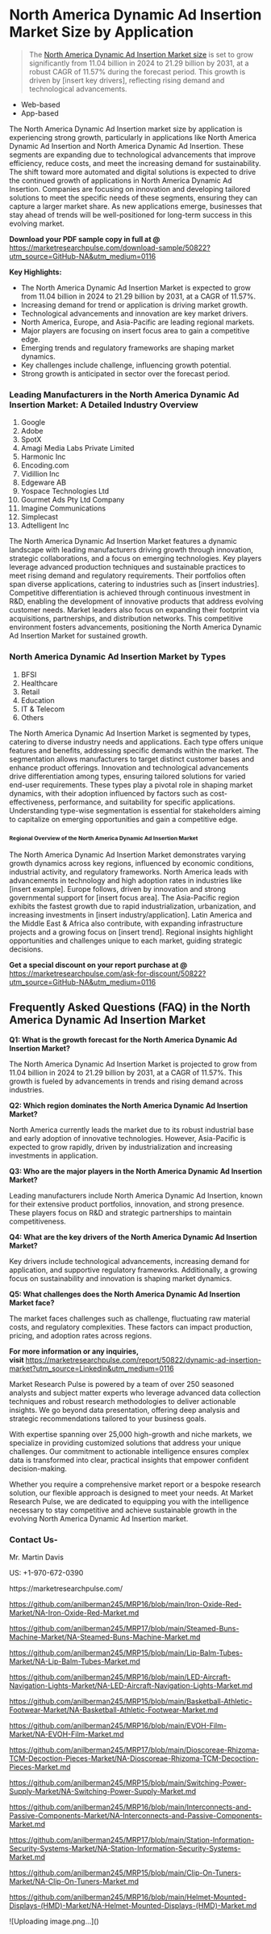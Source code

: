 <h1>North America Dynamic Ad Insertion Market&nbsp;Size by Application</h1><blockquote><p>The <a href="https://marketresearchpulse.com/download-sample/50822?utm_source=GitHub-NA&amp;utm_medium=0116">North America Dynamic Ad Insertion Market size</a> is set to grow significantly from 11.04 billion in 2024 to 21.29 billion by 2031, at a robust CAGR of 11.57% during the forecast period. This growth is driven by [insert key drivers], reflecting rising demand and technological advancements.</p></blockquote><ul><li>Web-based<li> App-based</li></ul><p>The North America Dynamic Ad Insertion market size by application is experiencing strong growth, particularly in applications like North America Dynamic Ad Insertion and North America Dynamic Ad Insertion. These segments are expanding due to technological advancements that improve efficiency, reduce costs, and meet the increasing demand for sustainability. The shift toward more automated and digital solutions is expected to drive the continued growth of applications in North America Dynamic Ad Insertion. Companies are focusing on innovation and developing tailored solutions to meet the specific needs of these segments, ensuring they can capture a larger market share. As new applications emerge, businesses that stay ahead of trends will be well-positioned for long-term success in this evolving market.</p><p><strong>Download your PDF sample copy in full at @ </strong><a href="https://marketresearchpulse.com/download-sample/50822?utm_source=GitHub-NA&amp;utm_medium=0116">https://marketresearchpulse.com/download-sample/50822?utm_source=GitHub-NA&amp;utm_medium=0116</a></p><p><strong>Key Highlights: </strong></p><ul><li>The North America Dynamic Ad Insertion Market is expected to grow from 11.04 billion in 2024 to 21.29 billion by 2031, at a CAGR of 11.57%.</li><li>Increasing demand for trend or application is driving market growth.</li><li>Technological advancements and innovation are key market drivers.</li><li>North America, Europe, and Asia-Pacific are leading regional markets.</li><li>Major players are focusing on insert focus area to gain a competitive edge.</li><li>Emerging trends and regulatory frameworks are shaping market dynamics.</li><li>Key challenges include challenge, influencing growth potential.</li><li>Strong growth is anticipated in sector over the forecast period.</li></ul><h3>Leading Manufacturers in the North America Dynamic Ad Insertion Market: A Detailed Industry Overview</h3><ol><li>Google</li><li>Adobe</li><li>SpotX</li><li>Amagi Media Labs Private Limited</li><li>Harmonic Inc</li><li>Encoding.com</li><li>Vidillion Inc</li><li>Edgeware AB</li><li>Yospace Technologies Ltd</li><li>Gourmet Ads Pty Ltd Company</li><li>Imagine Communications</li><li>Simplecast</li><li>Adtelligent Inc</li></ol><div class="flex max-w-full flex-col flex-grow"><div class="min-h-8 text-message flex w-full flex-col items-end gap-2 whitespace-normal break-words [.text-message+&amp;]:mt-5" dir="auto" data-message-author-role="assistant" data-message-id="fd8432e4-4910-450d-b182-61b7bfb0a01f" data-message-model-slug="gpt-4o"><div class="flex w-full flex-col gap-1 empty:hidden first:pt-[3px]"><div class="markdown prose w-full break-words dark:prose-invert light"><p>The North America Dynamic Ad Insertion Market features a dynamic landscape with leading manufacturers driving growth through innovation, strategic collaborations, and a focus on emerging technologies. Key players leverage advanced production techniques and sustainable practices to meet rising demand and regulatory requirements. Their portfolios often span diverse applications, catering to industries such as [insert industries]. Competitive differentiation is achieved through continuous investment in R&amp;D, enabling the development of innovative products that address evolving customer needs. Market leaders also focus on expanding their footprint via acquisitions, partnerships, and distribution networks. This competitive environment fosters advancements, positioning the North America Dynamic Ad Insertion Market for sustained growth.</p></div></div></div></div><h3>North America Dynamic Ad Insertion Market by Types</h3><ol><li>BFSI<li> Healthcare<li> Retail<li> Education<li> IT & Telecom<li> Others</li></ol><div class="flex max-w-full flex-col flex-grow"><div class="min-h-8 text-message flex w-full flex-col items-end gap-2 whitespace-normal break-words [.text-message+&amp;]:mt-5" dir="auto" data-message-author-role="assistant" data-message-id="084470be-0bb7-4664-bddf-5156b4f41249" data-message-model-slug="gpt-4o-mini"><div class="flex w-full flex-col gap-1 empty:hidden first:pt-[3px]"><div class="markdown prose w-full break-words dark:prose-invert light"><p>The North America Dynamic Ad Insertion Market is segmented by types, catering to diverse industry needs and applications. Each type offers unique features and benefits, addressing specific demands within the market. The segmentation allows manufacturers to target distinct customer bases and enhance product offerings. Innovation and technological advancements drive differentiation among types, ensuring tailored solutions for varied end-user requirements. These types play a pivotal role in shaping market dynamics, with their adoption influenced by factors such as cost-effectiveness, performance, and suitability for specific applications. Understanding type-wise segmentation is essential for stakeholders aiming to capitalize on emerging opportunities and gain a competitive edge.</p></div></div></div></div><h3><span style="font-size: 11px;">Regional Overview of the North America Dynamic Ad Insertion Market</span></h3><div class="flex max-w-full flex-col flex-grow"><div class="min-h-8 text-message flex w-full flex-col items-end gap-2 whitespace-normal break-words [.text-message+&amp;]:mt-5" dir="auto" data-message-author-role="assistant" data-message-id="e9038762-ce64-4e30-91c9-9bd413514231" data-message-model-slug="gpt-4o-mini"><div class="flex w-full flex-col gap-1 empty:hidden first:pt-[3px]"><div class="markdown prose w-full break-words dark:prose-invert light"><p>The North America Dynamic Ad Insertion Market demonstrates varying growth dynamics across key regions, influenced by economic conditions, industrial activity, and regulatory frameworks. North America leads with advancements in technology and high adoption rates in industries like [insert example]. Europe follows, driven by innovation and strong governmental support for [insert focus area]. The Asia-Pacific region exhibits the fastest growth due to rapid industrialization, urbanization, and increasing investments in [insert industry/application]. Latin America and the Middle East &amp; Africa also contribute, with expanding infrastructure projects and a growing focus on [insert trend]. Regional insights highlight opportunities and challenges unique to each market, guiding strategic decisions.</p></div></div></div></div><p><strong>Get a special discount on your report purchase at @ </strong><a href="https://marketresearchpulse.com/ask-for-discount/50822?utm_source=GitHub-NA&amp;utm_medium=0116">https://marketresearchpulse.com/ask-for-discount/50822?utm_source=GitHub-NA&amp;utm_medium=0116</a></p><h2>Frequently Asked Questions (FAQ) in the North America Dynamic Ad Insertion Market</h2><p><strong>Q1: What is the growth forecast for the North America Dynamic Ad Insertion Market?</strong></p><p>The North America Dynamic Ad Insertion Market is projected to grow from 11.04 billion in 2024 to 21.29 billion by 2031, at a CAGR of 11.57%. This growth is fueled by advancements in trends and rising demand across industries.</p><p><strong>Q2: Which region dominates the North America Dynamic Ad Insertion Market?</strong></p><p>North America currently leads the market due to its robust industrial base and early adoption of innovative technologies. However, Asia-Pacific is expected to grow rapidly, driven by industrialization and increasing investments in application.</p><p><strong>Q3: Who are the major players in the North America Dynamic Ad Insertion Market?</strong></p><p>Leading manufacturers include North America Dynamic Ad Insertion, known for their extensive product portfolios, innovation, and strong presence. These players focus on R&amp;D and strategic partnerships to maintain competitiveness.</p><p><strong>Q4: What are the key drivers of the North America Dynamic Ad Insertion Market?</strong></p><p>Key drivers include technological advancements, increasing demand for application, and supportive regulatory frameworks. Additionally, a growing focus on sustainability and innovation is shaping market dynamics.</p><p><strong>Q5: What challenges does the North America Dynamic Ad Insertion Market face?</strong></p><p>The market faces challenges such as challenge, fluctuating raw material costs, and regulatory complexities. These factors can impact production, pricing, and adoption rates across regions.</p><p><strong>For more information or any inquiries, visit&nbsp;</strong><a href="https://marketresearchpulse.com/report/50822/dynamic-ad-insertion-market?utm_source=Linkedin&utm_medium=0116">https://marketresearchpulse.com/report/50822/dynamic-ad-insertion-market?utm_source=Linkedin&utm_medium=0116</a></p><p>Market Research Pulse is powered by a team of over 250 seasoned analysts and subject matter experts who leverage advanced data collection techniques and robust research methodologies to deliver actionable insights. We go beyond data presentation, offering deep analysis and strategic recommendations tailored to your business goals.</p><p>With expertise spanning over 25,000 high-growth and niche markets, we specialize in providing customized solutions that address your unique challenges. Our commitment to actionable intelligence ensures complex data is transformed into clear, practical insights that empower confident decision-making.</p><p>Whether you require a comprehensive market report or a bespoke research solution, our flexible approach is designed to meet your needs. At Market Research Pulse, we are dedicated to equipping you with the intelligence necessary to stay competitive and achieve sustainable growth in the evolving North America Dynamic Ad Insertion market.</p><h3><strong>Contact Us-</strong></h3><p>Mr. Martin Davis</p><p>US: +1-970-672-0390</p><p>https://marketresearchpulse.com/</p><p><a href="https://github.com/anilberman245/MRP16/blob/main/Iron-Oxide-Red-Market/NA-Iron-Oxide-Red-Market.md">https://github.com/anilberman245/MRP16/blob/main/Iron-Oxide-Red-Market/NA-Iron-Oxide-Red-Market.md</a></p><p><a href="https://github.com/anilberman245/MRP17/blob/main/Steamed-Buns-Machine-Market/NA-Steamed-Buns-Machine-Market.md">https://github.com/anilberman245/MRP17/blob/main/Steamed-Buns-Machine-Market/NA-Steamed-Buns-Machine-Market.md</a></p><p><a href="https://github.com/anilberman245/MRP15/blob/main/Lip-Balm-Tubes-Market/NA-Lip-Balm-Tubes-Market.md">https://github.com/anilberman245/MRP15/blob/main/Lip-Balm-Tubes-Market/NA-Lip-Balm-Tubes-Market.md</a></p><p><a href="https://github.com/anilberman245/MRP16/blob/main/LED-Aircraft-Navigation-Lights-Market/NA-LED-Aircraft-Navigation-Lights-Market.md">https://github.com/anilberman245/MRP16/blob/main/LED-Aircraft-Navigation-Lights-Market/NA-LED-Aircraft-Navigation-Lights-Market.md</a></p><p><a href="https://github.com/anilberman245/MRP15/blob/main/Basketball-Athletic-Footwear-Market/NA-Basketball-Athletic-Footwear-Market.md">https://github.com/anilberman245/MRP15/blob/main/Basketball-Athletic-Footwear-Market/NA-Basketball-Athletic-Footwear-Market.md</a></p><p><a href="https://github.com/anilberman245/MRP16/blob/main/EVOH-Film-Market/NA-EVOH-Film-Market.md">https://github.com/anilberman245/MRP16/blob/main/EVOH-Film-Market/NA-EVOH-Film-Market.md</a></p><p><a href="https://github.com/anilberman245/MRP17/blob/main/Dioscoreae-Rhizoma-TCM-Decoction-Pieces-Market/NA-Dioscoreae-Rhizoma-TCM-Decoction-Pieces-Market.md">https://github.com/anilberman245/MRP17/blob/main/Dioscoreae-Rhizoma-TCM-Decoction-Pieces-Market/NA-Dioscoreae-Rhizoma-TCM-Decoction-Pieces-Market.md</a></p><p><a href="https://github.com/anilberman245/MRP15/blob/main/Switching-Power-Supply-Market/NA-Switching-Power-Supply-Market.md">https://github.com/anilberman245/MRP15/blob/main/Switching-Power-Supply-Market/NA-Switching-Power-Supply-Market.md</a></p><p><a href="https://github.com/anilberman245/MRP16/blob/main/Interconnects-and-Passive-Components-Market/NA-Interconnects-and-Passive-Components-Market.md">https://github.com/anilberman245/MRP16/blob/main/Interconnects-and-Passive-Components-Market/NA-Interconnects-and-Passive-Components-Market.md</a></p><p><a href="https://github.com/anilberman245/MRP17/blob/main/Station-Information-Security-Systems-Market/NA-Station-Information-Security-Systems-Market.md">https://github.com/anilberman245/MRP17/blob/main/Station-Information-Security-Systems-Market/NA-Station-Information-Security-Systems-Market.md</a></p><p><a href="https://github.com/anilberman245/MRP15/blob/main/Clip-On-Tuners-Market/NA-Clip-On-Tuners-Market.md">https://github.com/anilberman245/MRP15/blob/main/Clip-On-Tuners-Market/NA-Clip-On-Tuners-Market.md</a></p><p><a href="https://github.com/anilberman245/MRP16/blob/main/Helmet-Mounted-Displays-(HMD)-Market/NA-Helmet-Mounted-Displays-(HMD)-Market.md">https://github.com/anilberman245/MRP16/blob/main/Helmet-Mounted-Displays-(HMD)-Market/NA-Helmet-Mounted-Displays-(HMD)-Market.md</a></p>
![Uploading image.png…]()
